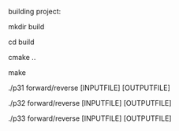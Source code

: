 building project:

mkdir build

cd build

cmake ..

make

./p31 forward/reverse [INPUTFILE] [OUTPUTFILE]

./p32 forward/reverse [INPUTFILE] [OUTPUTFILE]

./p33 forward/reverse [INPUTFILE] [OUTPUTFILE]
